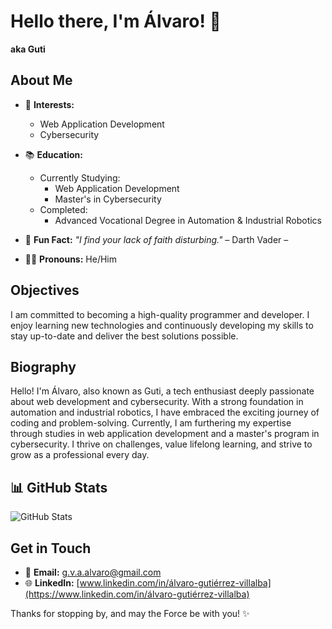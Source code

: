 # Hello there, I'm Álvaro! 👋  
**aka Guti**  

## About Me  
- 🎯 **Interests:**  
  - Web Application Development  
  - Cybersecurity  

- 📚 **Education:**  
  - Currently Studying:  
    - Web Application Development  
    - Master's in Cybersecurity  
  - Completed:  
    - Advanced Vocational Degree in Automation & Industrial Robotics
 
- 🌌 **Fun Fact:**  *"I find your lack of faith disturbing."* – Darth Vader –
- 🧑‍💻 **Pronouns:** He/Him

## Objectives  
I am committed to becoming a high-quality programmer and developer. I enjoy learning new technologies and continuously developing my skills to stay up-to-date and deliver the best solutions possible.  

## Biography  
Hello! I'm Álvaro, also known as Guti, a tech enthusiast deeply passionate about web development and cybersecurity. With a strong foundation in automation and industrial robotics, I have embraced the exciting journey of coding and problem-solving. Currently, I am furthering my expertise through studies in web application development and a master's program in cybersecurity. I thrive on challenges, value lifelong learning, and strive to grow as a professional every day.

## 📊 GitHub Stats  
![GitHub Stats](https://github-readme-stats.vercel.app/api?username=gutiii-ops&show_icons=true&hide_title=true)

## Get in Touch  
- 📧 **Email:** [g.v.a.alvaro@gmail.com](mailto:g.v.a.alvaro@gmail.com)
- 🌐 **LinkedIn:** [www.linkedin.com/in/álvaro-gutiérrez-villalba](https://www.linkedin.com/in/álvaro-gutiérrez-villalba)

Thanks for stopping by, and may the Force be with you! ✨

<!---
gutiii-ops/gutiii-ops is a ✨ special ✨ repository because its `README.md` (this file) appears on your GitHub profile.
You can click the Preview link to take a look at your changes.
--->
